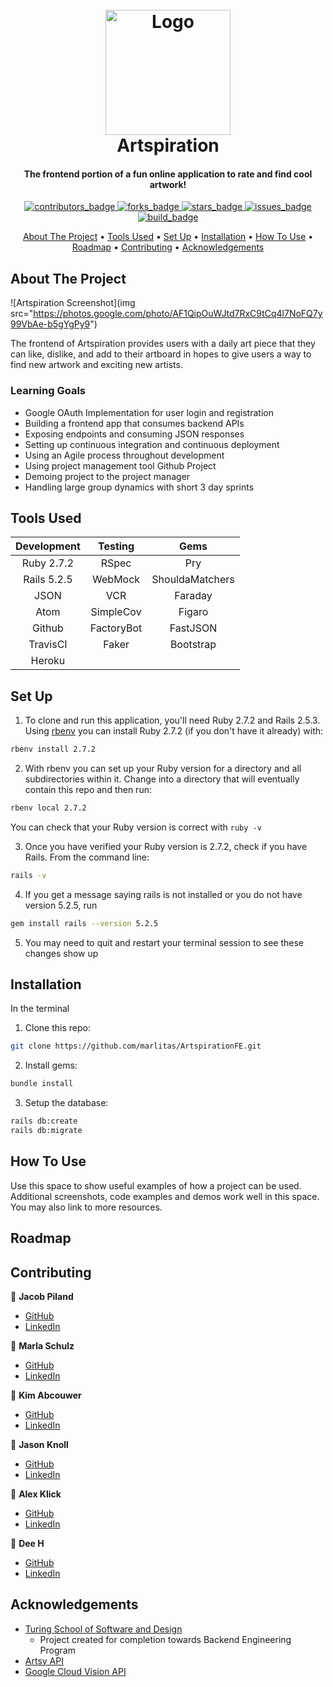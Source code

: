<!-- PROJECT INFO -->
<h1 align="center">
  <br>
  <a href="https://github.com/marlitas/ArtspirationFE">
    <img src="https://user-images.githubusercontent.com/80797707/133871214-025c2c08-a269-470d-97a3-31aa34a2cabe.jpg" alt="Logo" width="200" height="200"></a>
  <br>
  Artspiration
  <br>
</h1>

<h4 align="center">The frontend portion of a fun online application to rate and find cool artwork!</h4>

<p align="center">
  <a href="https://github.com/marlitas/ArtspirationFE/graphs/contributors">
    <img src="https://img.shields.io/github/contributors/marlitas/ArtspirationFE?style=for-the-badge" alt="contributors_badge">
  </a>
  <a href="https://github.com/marlitas/ArtspirationFE/network/members">
    <img src="https://img.shields.io/github/forks/marlitas/ArtspirationFE?style=for-the-badge" alt="forks_badge">
  </a>
  <a href="https://github.com/marlitas/ArtspirationFE/stargazers">
    <img src="https://img.shields.io/github/stars/marlitas/ArtspirationFE?style=for-the-badge" alt="stars_badge">
  </a>
  <a href="https://github.com/marlitas/ArtspirationFE/issues">
    <img src="https://img.shields.io/github/issues/marlitas/ArtspirationFE?style=for-the-badge" alt="issues_badge">
  </a>
  <a href="">
    <img src="https://img.shields.io/travis/com/marlitas/ArtspirationFE?style=for-the-badge" alt="build_badge">
  </a>


<!-- CONTENTS -->
<p align="center">
  <a href="#about-the-project">About The Project</a> •
  <a href="#tools-used">Tools Used</a> •
  <a href="#set-up">Set Up</a> •
  <a href="installation">Installation</a> •
  <a href="#how-to-use">How To Use</a> •
  <a href="#roadmap">Roadmap</a></li> •
  <a href="#contributing">Contributing</a> •
  <a href="#acknowledgements">Acknowledgements</a>
</p>



## About The Project

![Artspiration Screenshot](img src="https://photos.google.com/photo/AF1QipOuWJtd7RxC9tCq4l7NoFQ7y99VbAe-b5gYgPy9")

The frontend of Artspiration provides users with a daily art piece that they can like, dislike, and add to their artboard in hopes to give users a way to find new artwork and exciting new artists.

### Learning Goals

* Google OAuth Implementation for user login and registration
* Building a frontend app that consumes backend APIs
* Exposing endpoints and consuming JSON responses
* Setting up continuous integration and continuous deployment
* Using an Agile process throughout development
* Using project management tool Github Project
* Demoing project to the project manager
* Handling large group dynamics with short 3 day sprints



## Tools Used

| Development | Testing       | Gems            |
|   :----:    |    :----:     |    :----:       |
| Ruby 2.7.2  | RSpec         | Pry             |
| Rails 5.2.5 | WebMock       | ShouldaMatchers |
| JSON        | VCR           | Faraday         |
| Atom        | SimpleCov     | Figaro          |
| Github      | FactoryBot    | FastJSON        |
| TravisCI    | Faker         | Bootstrap       |
| Heroku      |               |                 |



## Set Up

1. To clone and run this application, you'll need Ruby 2.7.2 and Rails 2.5.3. Using [rbenv](https://github.com/rbenv/rbenv) you can install Ruby 2.7.2 (if you don't have it already) with:
```sh
rbenv install 2.7.2
```
2. With rbenv you can set up your Ruby version for a directory and all subdirectories within it. Change into a directory that will eventually contain this repo and then run:
```sh
rbenv local 2.7.2
```
You can check that your Ruby version is correct with `ruby -v`

3. Once you have verified your Ruby version is 2.7.2, check if you have Rails. From the command line:
```sh
rails -v
```
4. If you get a message saying rails is not installed or you do not have version 5.2.5, run
```sh
gem install rails --version 5.2.5
```
5. You may need to quit and restart your terminal session to see these changes show up



## Installation

In the terminal

1. Clone this repo:
```sh
git clone https://github.com/marlitas/ArtspirationFE.git
```
2. Install gems:
```sh
bundle install
```
3. Setup the database:
```sh
rails db:create
rails db:migrate
```



## How To Use

Use this space to show useful examples of how a project can be used. Additional screenshots, code examples and demos work well in this space. You may also link to more resources.



## Roadmap



## Contributing

👤  **Jacob Piland**
- [GitHub](https://github.com/jtpiland)
- [LinkedIn](https://www.linkedin.com/in/jacob-piland/)

👤  **Marla Schulz**
- [GitHub](https://github.com/marlitas)
- [LinkedIn](https://www.linkedin.com/in/marla-a-schulz/)

👤  **Kim Abcouwer**
- [GitHub](https://github.com/kabcouwer)
- [LinkedIn](https://www.linkedin.com/in/kim-abcouwer/)

👤  **Jason Knoll**
- [GitHub](https://github.com/JasonPKnoll)
- [LinkedIn](https://www.linkedin.com/in/jason-p-knoll/)

👤  **Alex Klick**
- [GitHub](https://www.github.com/alexklick)
- [LinkedIn](https://www.linkedin.com/in/alex-klick/)

👤  **Dee H**
- [GitHub](https://github.com/deebot10)
- [LinkedIn](https://www.linkedin.com/in/dee/)



## Acknowledgements

* [Turing School of Software and Design](https://turing.edu/)
  - Project created for completion towards Backend Engineering Program
* [Artsy API](https://www.api.artsy.net/)
* [Google Cloud Vision API](https://cloud.google.com/vision)
